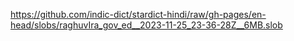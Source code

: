 https://github.com/indic-dict/stardict-hindi/raw/gh-pages/en-head/slobs/raghuvIra_gov_ed__2023-11-25_23-36-28Z__6MB.slob  
